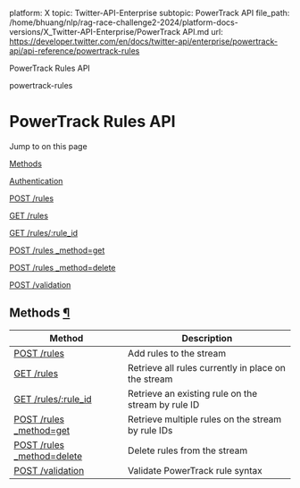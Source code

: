 platform: X
topic: Twitter-API-Enterprise
subtopic: PowerTrack API
file_path: /home/bhuang/nlp/rag-race-challenge2-2024/platform-docs-versions/X_Twitter-API-Enterprise/PowerTrack API.md
url: https://developer.twitter.com/en/docs/twitter-api/enterprise/powertrack-api/api-reference/powertrack-rules

PowerTrack Rules API

powertrack-rules

# PowerTrack Rules API

Jump to on this page

[Methods](#Methods)

[Authentication](#Authentication)

[POST /rules](#AddRules)

[GET /rules](#ListRules)

[GET /rules/:rule\_id](#GetRule)

[POST /rules \_method=get](#GetRules)

[POST /rules \_method=delete](#DeleteRules)

[POST /validation](#ValidateRules)

## Methods [¶](#methods- "Permalink to this headline")

| Method | Description |
| --- | --- |
| [POST /rules](#AddRules) | Add rules to the stream |
| [GET /rules](#ListRules) | Retrieve all rules currently in place on the stream |
| [GET /rules/:rule\_id](#GetRule) | Retrieve an existing rule on the stream by rule ID |
| [POST /rules \_method=get](#GetRules) | Retrieve multiple rules on the stream by rule IDs |
| [POST /rules \_method=delete](#DeleteRules) | Delete rules from the stream |
| [POST /validation](#ValidateRules) | Validate PowerTrack rule syntax |
